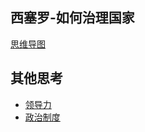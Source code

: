## 西塞罗-如何治理国家

[思维导图](./《如何治理国家·完整》——西塞罗.html) 

## 其他思考

- [领导力](./《如何治理国家·领导力》—西塞罗.html) 
- [政治制度](./《如何治理国家·政治制度》——西塞罗.html) 